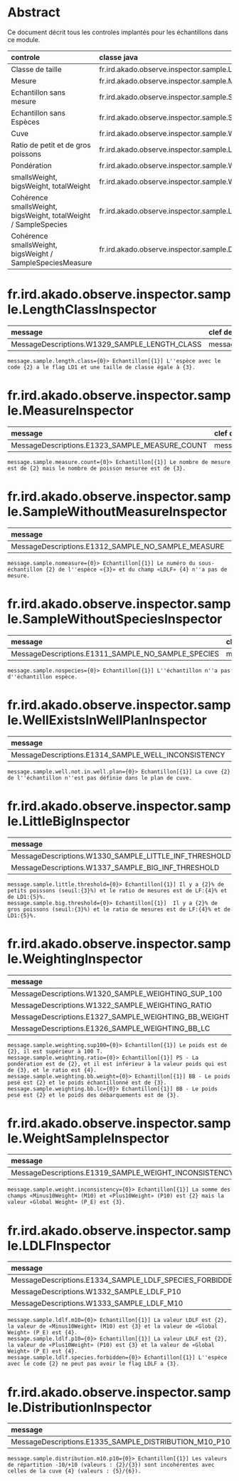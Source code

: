 # Abstract

Ce document décrit tous les controles implantés pour les échantillons dans ce module.

| controle                                                         | classe java                                                         |
|:-----------------------------------------------------------------|:--------------------------------------------------------------------|
| Classe de taille                                                 | fr.ird.akado.observe.inspector.sample.LengthClassInspector          |
| Mesure                                                           | fr.ird.akado.observe.inspector.sample.MeasureInspector              |
| Echantillon sans mesure                                          | fr.ird.akado.observe.inspector.sample.SampleWithoutMeasureInspector |
| Echantillon sans Espèces                                         | fr.ird.akado.observe.inspector.sample.SampleWithoutSpeciesInspector |
| Cuve                                                             | fr.ird.akado.observe.inspector.sample.WellExistsInWellPlanInspector |
| Ratio de petit et de gros poissons                               | fr.ird.akado.observe.inspector.sample.LittleBigInspector            |
| Pondération                                                      | fr.ird.akado.observe.inspector.sample.WeightingInspector            |
| smallsWeight, bigsWeight, totalWeight                            | fr.ird.akado.observe.inspector.sample.WeightSampleInspector         |
| Cohérence smallsWeight, bigsWeight, totalWeight  / SampleSpecies | fr.ird.akado.observe.inspector.sample.LDLFInspector                 |
| Cohérence smallsWeight, bigsWeight / SampleSpeciesMeasure        | fr.ird.akado.observe.inspector.sample.DistributionInspector         |

# fr.ird.akado.observe.inspector.sample.LengthClassInspector

| message                                        | clef de traduction          |
|:-----------------------------------------------|:----------------------------|
| MessageDescriptions.W1329_SAMPLE_LENGTH_CLASS | message.sample.length.class |

```properties
message.sample.length.class={0}> Echantillon[{1}] L''espèce avec le code {2} a le flag LD1 et une taille de classe égale à {3}.
```
# fr.ird.akado.observe.inspector.sample.MeasureInspector

| message                                         | clef de traduction           |
|:------------------------------------------------|:-----------------------------|
| MessageDescriptions.E1323_SAMPLE_MEASURE_COUNT | message.sample.measure.count |

```properties
message.sample.measure.count={0}> Echantillon[{1}] Le nombre de mesure est de {2} mais le nombre de poisson mesurée est de {3}.
```
# fr.ird.akado.observe.inspector.sample.SampleWithoutMeasureInspector

| message                                             | clef de traduction       |
|:----------------------------------------------------|:-------------------------|
| MessageDescriptions.E1312_SAMPLE_NO_SAMPLE_MEASURE | message.sample.nomeasure |

```properties
message.sample.nomeasure={0}> Echantillon[{1}] Le numéro du sous-échantillon {2} de l''espèce «{3}» et du champ «LDLF» {4} n''a pas de mesure.
```
# fr.ird.akado.observe.inspector.sample.SampleWithoutSpeciesInspector

| message                                             | clef de traduction       |
|:----------------------------------------------------|:-------------------------|
| MessageDescriptions.E1311_SAMPLE_NO_SAMPLE_SPECIES | message.sample.nospecies |

```properties
message.sample.nospecies={0}> Echantillon[{1}] L''échantillon n''a pas d''échantillon espèce.
```
# fr.ird.akado.observe.inspector.sample.WellExistsInWellPlanInspector

| message                                              | clef de traduction                   |
|:-----------------------------------------------------|:-------------------------------------|
| MessageDescriptions.E1314_SAMPLE_WELL_INCONSISTENCY | message.sample.well.not.in.well.plan |

```properties
message.sample.well.not.in.well.plan={0}> Echantillon[{1}] La cuve {2} de l''échantillon n''est pas définie dans le plan de cuve.
```
# fr.ird.akado.observe.inspector.sample.LittleBigInspector

| message                                                | clef de traduction              |
|:-------------------------------------------------------|:--------------------------------|
| MessageDescriptions.W1330_SAMPLE_LITTLE_INF_THRESHOLD | message.sample.little.threshold |
| MessageDescriptions.W1337_SAMPLE_BIG_INF_THRESHOLD    | message.sample.big.threshold    |

```properties
message.sample.little.threshold={0}> Echantillon[{1}] Il y a {2}% de petits poissons (seuil:{3}%) et le ratio de mesures est de LF:{4}% et de LD1:{5}%.
message.sample.big.threshold={0}> Echantillon[{1}]  Il y a {2}% de gros poissons (seuil:{3}%) et le ratio de mesures est de LF:{4}% et de LD1:{5}%.
```
# fr.ird.akado.observe.inspector.sample.WeightingInspector

| message                                               | clef de traduction                 |
|:------------------------------------------------------|:-----------------------------------|
| MessageDescriptions.W1320_SAMPLE_WEIGHTING_SUP_100   | message.sample.weighting.sup100    |
| MessageDescriptions.W1322_SAMPLE_WEIGHTING_RATIO     | message.sample.weighting.ratio     |
| MessageDescriptions.E1327_SAMPLE_WEIGHTING_BB_WEIGHT | message.sample.weighting.bb.weight |
| MessageDescriptions.E1326_SAMPLE_WEIGHTING_BB_LC     | message.sample.weighting.bb.lc     |

```properties
message.sample.weighting.sup100={0}> Echantillon[{1}] Le poids est de {2}, il est supérieur à 100 T.
message.sample.weighting.ratio={0}> Echantillon[{1}] PS - La pondération est de {2}, et il est inférieur à la valeur poids qui est de {3}, et le ratio est {4}.
message.sample.weighting.bb.weight={0}> Echantillon[{1}] BB - Le poids pesé est {2} et le poids échantillonné est de {3}.
message.sample.weighting.bb.lc={0}> Echantillon[{1}] BB - Le poids pesé est {2} et le poids des débarquements est de {3}.
```
# fr.ird.akado.observe.inspector.sample.WeightSampleInspector

| message                                                | clef de traduction                  |
|:-------------------------------------------------------|:------------------------------------|
| MessageDescriptions.E1319_SAMPLE_WEIGHT_INCONSISTENCY | message.sample.weight.inconsistency |

```properties
message.sample.weight.inconsistency={0}> Echantillon[{1}] La somme des champs «Minus10Weight» (M10) et «Plus10Weight» (P10) est {2} mais la valeur «Global Weight» (P_E) est {3}.
```
# fr.ird.akado.observe.inspector.sample.LDLFInspector

| message                                                  | clef de traduction                    |
|:---------------------------------------------------------|:--------------------------------------|
| MessageDescriptions.E1334_SAMPLE_LDLF_SPECIES_FORBIDDEN | message.sample.ldlf.species.forbidden |
| MessageDescriptions.W1332_SAMPLE_LDLF_P10               | message.sample.ldlf.p10               |
| MessageDescriptions.W1333_SAMPLE_LDLF_M10               | message.sample.ldlf.m10               |

```properties
message.sample.ldlf.m10={0}> Echantillon[{1}] La valeur LDLF est {2}, la valeur de «Minus10Weight» (M10) est {3} et la valeur de «Global Weight» (P_E) est {4}.
message.sample.ldlf.p10={0}> Echantillon[{1}] La valeur LDLF est {2}, la valeur de «Plus10Weight» (P10) est {3} et la valeur de «Global Weight» (P_E) est {4}.
message.sample.ldlf.species.forbidden={0}> Echantillon[{1}] L''espèce avec le code {2} ne peut pas avoir le flag LDLF a {3}.
```
# fr.ird.akado.observe.inspector.sample.DistributionInspector

| message                                                | clef de traduction                  |
|:-------------------------------------------------------|:------------------------------------|
| MessageDescriptions.E1335_SAMPLE_DISTRIBUTION_M10_P10 | message.sample.distribution.m10.p10 |

```properties
message.sample.distribution.m10.p10={0}> Echantillon[{1}] Les valeurs de répartition -10/+10 (valeurs : {2}/{3}) sont incohérentes avec celles de la cuve {4} (valeurs : {5}/{6}).
```
